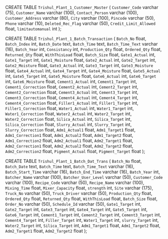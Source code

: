 CREATE TABLE `Trishul_Plant_1_Customer_Master`
 (
	`Customer_Code`			varchar (75),
	`Customer_Name`			varchar (100),
	`Contact_Person`			varchar (100),
	`Customer_Address`			varchar (80),
	`City`			varchar (100),
	`Pincode`			varchar (50),
	`Phone`			varchar (10),
	`Deleted_Rec_Flag`			varchar (50),
	`Credit_Limit_Allowed`			float,
	`limitautomanual`			int
);

CREATE TABLE `Trishul_Plant_1_Batch_Transaction`
 (
	`Batch_No`			float,
	`Batch_Index`			int,
	`Batch_Date`			text,
	`Batch_Time`			text,
	`Batch_Time_Text`			varchar (16),
	`Batch_Year`			int,
	`Consistancy`			int,
	`Production_Qty`			float,
	`Ordered_Qty`			float,
	`Returned_Qty`			float,
	`WithThisLoad`			float,
	`Batch_Size`			float,
	`Gate1_Actual`			int,
	`Gate1_Target`			int,
	`Gate1_Moisture`			float,
	`Gate2_Actual`			int,
	`Gate2_Target`			int,
	`Gate2_Moisture`			float,
	`Gate3_Actual`			int,
	`Gate3_Target`			int,
	`Gate3_Moisture`			float,
	`Gate4_Actual`			int,
	`Gate4_Target`			int,
	`Gate4_Moisture`			float,
	`Gate5_Actual`			int,
	`Gate5_Target`			int,
	`Gate5_Moisture`			float,
	`Gate6_Actual`			int,
	`Gate6_Target`			int,
	`Gate6_Moisture`			float,
	`Cement1_Actual`			int,
	`Cement1_Target`			int,
	`Cement1_Correction`			float,
	`Cement2_Actual`			int,
	`Cement2_Target`			int,
	`Cement2_Correction`			float,
	`Cement3_Actual`			int,
	`Cement3_Target`			int,
	`Cement3_Correction`			float,
	`Cement4_Actual`			int,
	`Cement4_Target`			int,
	`Cement4_Correction`			float,
	`Filler1_Actual`			int,
	`Filler1_Target`			int,
	`Filler1_Correction`			float,
	`Water1_Actual`			int,
	`Water1_Target`			int,
	`Water1_Correction`			float,
	`Water2_Actual`			int,
	`Water2_Target`			int,
	`Water2_Correction`			float,
	`Silica_Actual`			int,
	`Silica_Target`			int,
	`Silica_Correction`			float,
	`Slurry_Actual`			int,
	`Slurry_Target`			int,
	`Slurry_Correction`			float,
	`Adm1_Actual1`			float,
	`Adm1_Target1`			float,
	`Adm1_Correction1`			float,
	`Adm1_Actual2`			float,
	`Adm1_Target2`			float,
	`Adm1_Correction2`			float,
	`Adm2_Actual1`			float,
	`Adm2_Target1`			float,
	`Adm2_Correction1`			float,
	`Adm2_Actual2`			float,
	`Adm2_Target2`			float,
	`Adm2_Correction2`			float,
	`Pigment_Actual`			float,
	`Pigment_Target`			float
);


CREATE TABLE `Trishul_Plant_1_Batch_Dat_Trans`
 (
	`Batch_No`			float,
	`Batch_Date`			text,
	`Batch_Time`			text,
	`Batch_Time_Text`			varchar (16),
	`Batch_Start_Time`			varchar (16),
	`Batch_End_Time`			varchar (16),
	`Batch_Year`			int,
	`Batcher_Name`			varchar (100),
	`Batcher_User_Level`			varchar (50),
	`Customer_Code`			varchar (100),
	`Recipe_Code`			varchar (50),
	`Recipe_Name`			varchar (100),
	`Mixing_Time`			float,
	`Mixer_Capacity`			float,
	`strength`			int,
	`Site`			varchar (175),
	`Truck_No`			varchar (50),
	`Truck_Driver`			varchar (50),
	`Production_Qty`			float,
	`Ordered_Qty`			float,
	`Returned_Qty`			float,
	`WithThisLoad`			float,
	`Batch_Size`			float,
	`Order_No`			varchar (50),
	`Schedule_Id`			varchar (50),
	`Gate1_Target`			int,
	`Gate2_Target`			int,
	`Gate3_Target`			int,
	`Gate4_Target`			int,
	`Gate5_Target`			int,
	`Gate6_Target`			int,
	`Cement1_Target`			int,
	`Cement2_Target`			int,
	`Cement3_Target`			int,
	`Cement4_Target`			int,
	`Filler_Target`			int,
	`Water1_Target`			int,
	`slurry_Target`			int,
	`Water2_Target`			int,
	`Silica_Target`			int,
	`Adm1_Target1`			float,
	`Adm1_Target2`			float,
	`Adm2_Target1`			float,
	`Adm2_Target2`			float
);